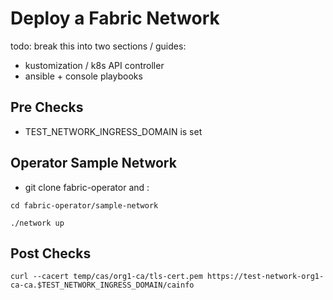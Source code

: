 # Deploy a Fabric Network 

todo: break this into two sections / guides:
- kustomization / k8s API controller
- ansible + console playbooks



## Pre Checks 

- TEST_NETWORK_INGRESS_DOMAIN is set 



## Operator Sample Network 

- git clone fabric-operator and : 

```shell
cd fabric-operator/sample-network

./network up
```



## Post Checks 

```shell
curl --cacert temp/cas/org1-ca/tls-cert.pem https://test-network-org1-ca-ca.$TEST_NETWORK_INGRESS_DOMAIN/cainfo
```